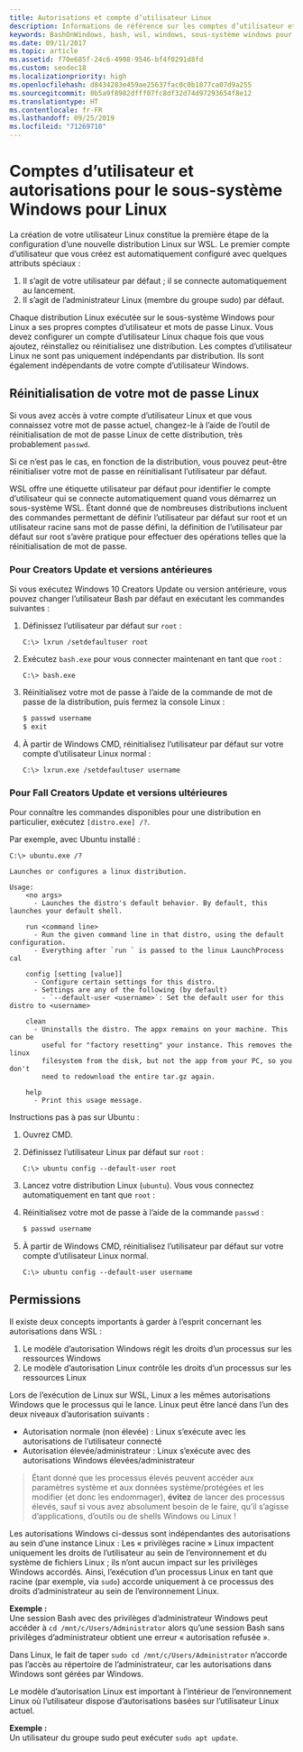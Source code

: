 ```yaml
---
title: Autorisations et compte d’utilisateur Linux
description: Informations de référence sur les comptes d’utilisateur et la gestion des autorisations avec le sous-système Windows pour Linux.
keywords: BashOnWindows, bash, wsl, windows, sous-système windows pour linux, sous-système windows, comptes d’utilisateur
ms.date: 09/11/2017
ms.topic: article
ms.assetid: f70e685f-24c6-4908-9546-bf4f0291d8fd
ms.custom: seodec18
ms.localizationpriority: high
ms.openlocfilehash: d8434283e459ae25637fac0c0b1877ca07d9a255
ms.sourcegitcommit: 0b5a9f8982dfff07fc8df32d74d97293654f8e12
ms.translationtype: HT
ms.contentlocale: fr-FR
ms.lasthandoff: 09/25/2019
ms.locfileid: "71269710"
---
```

# <a name="user-accounts-and-permissions-for-windows-subsystem-for-linux"></a>Comptes d’utilisateur et autorisations pour le sous-système Windows pour Linux

La création de votre utilisateur Linux constitue la première étape de la configuration d’une nouvelle distribution Linux sur WSL.  Le premier compte d’utilisateur que vous créez est automatiquement configuré avec quelques attributs spéciaux :

1. Il s’agit de votre utilisateur par défaut ; il se connecte automatiquement au lancement.
1. Il s’agit de l’administrateur Linux (membre du groupe sudo) par défaut.

Chaque distribution Linux exécutée sur le sous-système Windows pour Linux a ses propres comptes d’utilisateur et mots de passe Linux.  Vous devez configurer un compte d’utilisateur Linux chaque fois que vous ajoutez, réinstallez ou réinitialisez une distribution.  Les comptes d’utilisateur Linux ne sont pas uniquement indépendants par distribution. Ils sont également indépendants de votre compte d’utilisateur Windows.

## <a name="resetting-your-linux-password"></a>Réinitialisation de votre mot de passe Linux

Si vous avez accès à votre compte d’utilisateur Linux et que vous connaissez votre mot de passe actuel, changez-le à l’aide de l’outil de réinitialisation de mot de passe Linux de cette distribution, très probablement `passwd`.

Si ce n’est pas le cas, en fonction de la distribution, vous pouvez peut-être réinitialiser votre mot de passe en réinitialisant l’utilisateur par défaut.

WSL offre une étiquette utilisateur par défaut pour identifier le compte d’utilisateur qui se connecte automatiquement quand vous démarrez un sous-système WSL.  Étant donné que de nombreuses distributions incluent des commandes permettant de définir l’utilisateur par défaut sur root et un utilisateur racine sans mot de passe défini, la définition de l’utilisateur par défaut sur root s’avère pratique pour effectuer des opérations telles que la réinitialisation de mot de passe.

### <a name="for-creators-update-and-earlier"></a>Pour Creators Update et versions antérieures
Si vous exécutez Windows 10 Creators Update ou version antérieure, vous pouvez changer l’utilisateur Bash par défaut en exécutant les commandes suivantes :

1. Définissez l’utilisateur par défaut sur `root` :

    ```console
    C:\> lxrun /setdefaultuser root
    ```

1. Exécutez `bash.exe` pour vous connecter maintenant en tant que `root` :

    ```console
    C:\> bash.exe
    ```

1. Réinitialisez votre mot de passe à l’aide de la commande de mot de passe de la distribution, puis fermez la console Linux :

    ```BASH
    $ passwd username
    $ exit
    ```

1. À partir de Windows CMD, réinitialisez l’utilisateur par défaut sur votre compte d’utilisateur Linux normal :

    ```console
    C:\> lxrun.exe /setdefaultuser username
    ```

### <a name="for-fall-creators-update-and-later"></a>Pour Fall Creators Update et versions ultérieures
Pour connaître les commandes disponibles pour une distribution en particulier, exécutez `[distro.exe] /?`.
    
Par exemple, avec Ubuntu installé :

```console
C:\> ubuntu.exe /?

Launches or configures a linux distribution.

Usage:
    <no args>
      - Launches the distro's default behavior. By default, this launches your default shell.

    run <command line>
      - Run the given command line in that distro, using the default configuration.
      - Everything after `run ` is passed to the linux LaunchProcess cal

    config [setting [value]]
      - Configure certain settings for this distro.
      - Settings are any of the following (by default)
        - `--default-user <username>`: Set the default user for this distro to <username>

    clean
      - Uninstalls the distro. The appx remains on your machine. This can be
        useful for "factory resetting" your instance. This removes the linux
        filesystem from the disk, but not the app from your PC, so you don't
        need to redownload the entire tar.gz again.

    help
      - Print this usage message.
```

Instructions pas à pas sur Ubuntu :

1. Ouvrez CMD.
1. Définissez l’utilisateur Linux par défaut sur `root` :

    ```console
    C:\> ubuntu config --default-user root
    ```    

1. Lancez votre distribution Linux (`ubuntu`).  Vous vous connectez automatiquement en tant que `root` :

1. Réinitialisez votre mot de passe à l’aide de la commande `passwd` :

    ```BASH
    $ passwd username
    ```

1. À partir de Windows CMD, réinitialisez l’utilisateur par défaut sur votre compte d’utilisateur Linux normal.

    ```console
    C:\> ubuntu config --default-user username
    ```

## <a name="permissions"></a>Permissions

Il existe deux concepts importants à garder à l’esprit concernant les autorisations dans WSL :

1. Le modèle d’autorisation Windows régit les droits d’un processus sur les ressources Windows
2. Le modèle d’autorisation Linux contrôle les droits d’un processus sur les ressources Linux

Lors de l’exécution de Linux sur WSL, Linux a les mêmes autorisations Windows que le processus qui le lance. Linux peut être lancé dans l’un des deux niveaux d’autorisation suivants :

* Autorisation normale (non élevée) : Linux s’exécute avec les autorisations de l’utilisateur connecté
* Autorisation élevée/administrateur : Linux s’exécute avec des autorisations Windows élevées/administrateur

> Étant donné que les processus élevés peuvent accéder aux paramètres système et aux données système/protégées et les modifier (et donc les endommager), **évitez** de lancer des processus élevés, sauf si vous avez absolument besoin de le faire, qu’il s’agisse d’applications, d’outils ou de shells Windows ou Linux !

Les autorisations Windows ci-dessus sont indépendantes des autorisations au sein d’une instance Linux : Les « privilèges racine » Linux impactent uniquement les droits de l’utilisateur au sein de l’environnement et du système de fichiers Linux ; ils n’ont aucun impact sur les privilèges Windows accordés. Ainsi, l’exécution d’un processus Linux en tant que racine (par exemple, via `sudo`) accorde uniquement à ce processus des droits d’administrateur au sein de l’environnement Linux.

**Exemple :**     
Une session Bash avec des privilèges d’administrateur Windows peut accéder à `cd /mnt/c/Users/Administrator` alors qu’une session Bash sans privilèges d’administrateur obtient une erreur « autorisation refusée ».

Dans Linux, le fait de taper `sudo cd /mnt/c/Users/Administrator` n’accorde pas l’accès au répertoire de l’administrateur, car les autorisations dans Windows sont gérées par Windows.

Le modèle d’autorisation Linux est important à l’intérieur de l’environnement Linux où l’utilisateur dispose d’autorisations basées sur l’utilisateur Linux actuel.

**Exemple :**  
Un utilisateur du groupe sudo peut exécuter `sudo apt update`.
